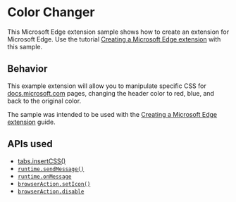 # Color Changer

This Microsoft Edge extension sample shows how to create an extension for Microsoft Edge.  Use the tutorial [Creating a Microsoft Edge extension](https://docs.microsoft.com/microsoft-edge/extensions/guides/creating-an-extension) with this sample. 

## Behavior 

This example extension will allow you to manipulate specific CSS for [docs.microsoft.com](https://docs.microsoft.com) pages, changing the header color to red, blue, and back to the original color. 

The sample was intended to be used with the [Creating a Microsoft Edge extension](https://docs.microsoft.com/microsoft-edge/extensions/guides/creating-an-extension) guide. 

## APIs used
* [tabs.insertCSS()](https://developer.mozilla.org/Add-ons/WebExtensions/API/tabs/insertCSS)
* [`runtime.sendMessage()`](https://developer.mozilla.org/Add-ons/WebExtensions/API/runtime/sendMessage)
* [`runtime.onMessage`](https://developer.mozilla.org/Add-ons/WebExtensions/API/runtime/onmessage)
* [`browserAction.setIcon()`](https://developer.mozilla.org/Add-ons/WebExtensions/API/browserAction/setIcon)
* [`browserAction.disable`](https://developer.mozilla.org//Add-ons/WebExtensions/API/browserAction/disable)
